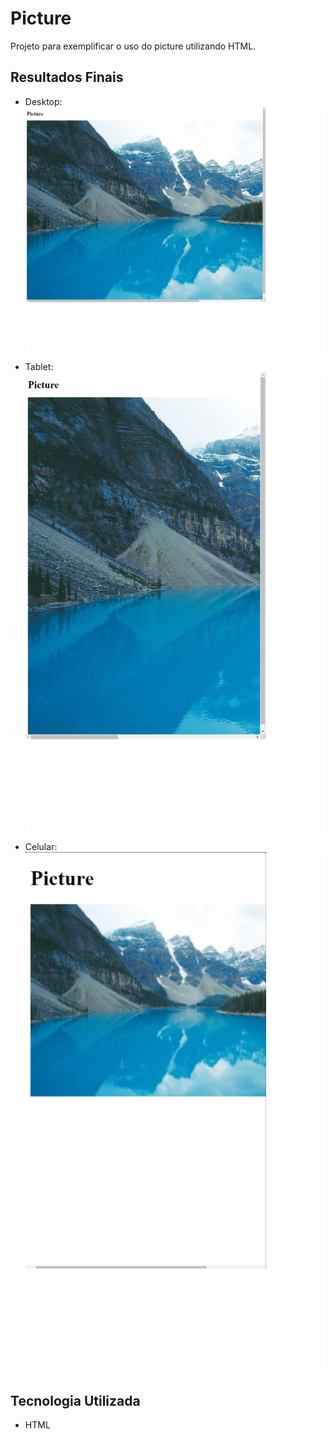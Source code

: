 # Picture
Projeto para exemplificar o uso do picture utilizando HTML.

## Resultados Finais

- Desktop:
[<img src="./images/resultado-desktop.png" alt="picture usando HTML para desktop">](https://priscila199.github.io/picture/)

- Tablet:
[<img src="./images/resultado-tablet.png" alt="picture usando HTML para tablet">](https://priscila199.github.io/picture/)

- Celular:
[<img src="./images/resultado-celular.png" alt="picture usando HTML para celular">](https://priscila199.github.io/picture/)

## Tecnologia Utilizada
- HTML